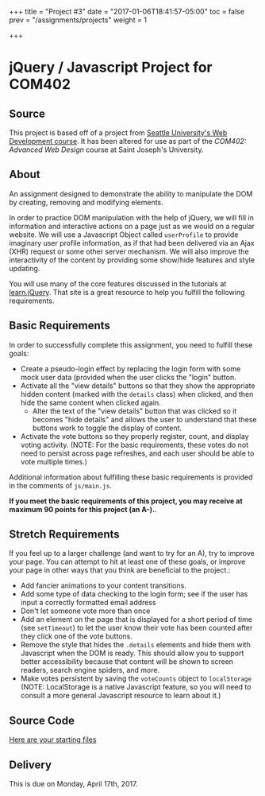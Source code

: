 +++
title = "Project #3"
date = "2017-01-06T18:41:57-05:00"
toc = false
prev = "/assignments/projects"
weight = 1

+++

jQuery / Javascript Project for COM402
=========================

Source
------------

This project is based off of a project from [Seattle University's Web Development course](http://webdev.seattleu.edu/). It has been altered for use as part of the _COM402: Advanced Web Design_ course at Saint Joseph's University.


About
------------

An assignment designed to demonstrate the ability to manipulate the DOM by creating, removing and modifying elements.

In order to practice DOM manipulation with the help of jQuery, we will fill in information and interactive actions on a page just as we would on a regular website. We will use a Javascript Object called `userProfile` to provide imaginary user profile information, as if that had been delivered via an Ajax (XHR) request or some other server mechanism. We will also improve the interactivity of the content by providing some show/hide features and style updating.

You will use many of the core features discussed in the tutorials at [learn.jQuery](http://learn.jquery.com). That site is a great resource to help you fulfill the following requirements.

## Basic Requirements
In order to successfully complete this assignment, you need to fulfill these goals:

* Create a pseudo-login effect by replacing the login form with some mock user data (provided  when the user clicks the "login" button.
* Activate all the "view details" buttons so that they show the appropriate hidden content (marked with the `details` class) when clicked, and then hide the same content when clicked again.
  * Alter the text of the "view details" button that was clicked so it becomes "hide details" and allows the user to understand that these buttons work to toggle the display of content.
* Activate the vote buttons so they properly register, count, and display voting activity. (NOTE: For the basic requirements, these votes do not need to persist across page refreshes, and each user should be able to vote multiple times.)

Additional information about fulfilling these basic requirements is provided in the comments of `js/main.js`.

**If you meet the basic requirements of this project, you may receive at maximum 90 points for this project (an A-).**.

## Stretch Requirements
If you feel up to a larger challenge (and want to try for an A), try to improve your page.  You can attempt to hit at least one of these goals, or improve your page in other ways that you think are beneficial to the project.:

* Add fancier animations to your content transitions.
* Add some type of data checking to the login form; see if the user has input a correctly formatted email address 
* Don't let someone vote more than once
* Add an element on the page that is displayed for a short period of time (see `setTimeout`) to let the user know their vote has been counted after they click one of the vote buttons. 
* Remove the style that hides the `.details` elements and hide them with Javascript when the DOM is ready. This should allow you to support better accessibility because that content will be shown to screen readers, search engine spiders, and more.
* Make votes persistent by saving the `voteCounts` object to `localStorage` (NOTE: LocalStorage is a native Javascript feature, so you will need to consult a more general Javascript resource to learn about it.)


Source Code
------------

[Here are your starting files](/project3.zip)


Delivery
------------

This is due on Monday, April 17th, 2017.